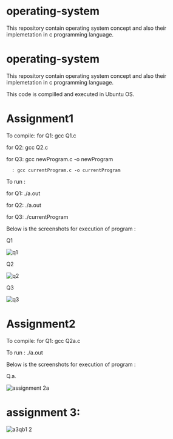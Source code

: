 # operating-system
This repository contain operating system concept and also their implemetation in c programming language.
# operating-system
This repository contain operating system concept and also their implemetation in c programming language.

This code is compilled and executed in Ubuntu OS.

# Assignment1

To compile:
for Q1: gcc Q1.c

for Q2: gcc Q2.c

for Q3:  gcc newProgram.c -o newProgram

      : gcc currentProgram.c -o currentProgram
      
 To run : 

for Q1: ./a.out

for Q2: ./a.out

for Q3:  ./currentProgram

Below is the screenshots for execution of program :

Q1

![q1](https://user-images.githubusercontent.com/26687042/47961346-445f9680-e02f-11e8-81a0-6f432f0f57d5.png)

Q2

![q2](https://user-images.githubusercontent.com/26687042/47961347-46c1f080-e02f-11e8-8899-fc0f261f49f4.png)

Q3

![q3](https://user-images.githubusercontent.com/26687042/47961349-4a557780-e02f-11e8-9c0b-a0980e2d1b7a.png)

# Assignment2

To compile:  for Q1: gcc Q2a.c

To run : ./a.out

Below is the screenshots for execution of program :

Q.a.

![assignment 2a](https://user-images.githubusercontent.com/26687042/47962101-3dd81b80-e03d-11e8-8f02-9788566a6490.png)

# assignment 3:

![a3qb1 2](https://user-images.githubusercontent.com/26687042/47967700-5d476680-e086-11e8-9ede-158a6b73fa98.png)
